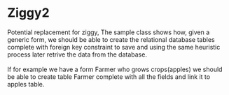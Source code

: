 # Ziggy2
Potential replacement for ziggy, The sample class shows how, given a generic form, we should be able to create the relational database tables complete with foreign key constraint 
to save and using the same heuristic process later retrive the data from the database.
<br/><br/>
If for example we have a form Farmer who grows crops(apples) we should be able to create table Farmer complete with all the fields and link it to apples table.
